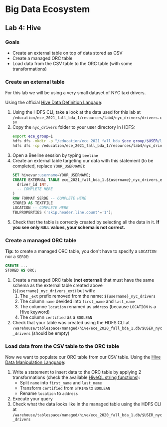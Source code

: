 # Big Data Ecosystem

## Lab 4: Hive

### Goals

- Create an external table on top of data stored as CSV
- Create a managed ORC table
- Load data from the CSV table to the ORC table (with some transformations)

### Create an external table

For this lab we will be using a very small dataset of NYC taxi drivers.

Using the official [Hive Data Definition Langage](https://cwiki.apache.org/confluence/display/Hive/LanguageManual+DDL):

1. Using the HDFS CLI, take a look at the data used for this lab at `/education/ece_2021_fall_bda_1/resources/lab4/nyc_drivers/drivers.csv`
2. Copy the `nyc_drivers` folder to your user directory in HDFS:
   ```sh
   export ece_group=1
   hdfs dfs -mkdir -p "/education/ece_2021_fall_bda_$ece_group/$USER/lab4"
   hdfs dfs -cp /education/ece_2021_fall_bda_1/resources/lab4/nyc_drivers "/education/ece_2021_fall_bda_$ece_group/$USER/lab4/"
   ```
3. Open a Beeline session by typing `beeline`
4. Create an external table targeting our data with this statement (to be completed, replace `YOUR_USERNAME`):
   ```sql
   SET hivevar:username=YOUR_USERNAME;
   CREATE EXTERNAL TABLE ece_2021_fall_bda_1.${username}_nyc_drivers_ext (
     driver_id INT,
     -- COMPLETE HERE
   )
   ROW FORMAT SERDE -- COMPLETE HERE
   STORED AS TEXTFILE
   LOCATION -- COMPLETE HERE
   TBLPROPERTIES ('skip.header.line.count'='1');
   ```
5. Check that the table is correctly created by selecting all the data in it. **If you see only `NULL` values, your schema is not correct.**

### Create a managed ORC table

**Tip:** to create a managed ORC table, you don't have to specify a `LOCATION` nor a `SERDE`:

```sql
CREATE ...
STORED AS ORC;
```

1. Create a managed ORC table (**not external**) that must have the same schema as the external table created above (`${username}_nyc_drivers_ext`) but with:
   1. The `_ext` prefix removed from the name: `${username}_nyc_drivers`
   2. The column `name` devided into `first_name` and `last_name`
   3. The columne `location` renamed as `address` (because `LOCATION` is a Hive keyword)
   4. The column `certified` as a `BOOLEAN`
2. Check that your table was created using the HDFS CLI at `/warehouse/tablespace/managed/hive/ece_2020_fall_bda_1.db/$USER_nyc_drivers` (should be empty)

### Load data from the CSV table to the ORC table

Now we want to populate our ORC table from our CSV table. Using the [Hive Data Manipulation Language](https://cwiki.apache.org/confluence/display/Hive/LanguageManual+DML):

1. Write a statement to insert data to the ORC table by applying 2 transformations (check the available [HiveQL string functions](https://cwiki.apache.org/confluence/display/Hive/LanguageManual+UDF#LanguageManualUDF-StringFunctions)):
   - Split `name` into `first_name` and `last_name`
   - Transform `certified` from `STRING` to `BOOLEAN`
   - Rename `location` to `address`
2. Execute your query
3. Check what the data looks like in the managed table using the HDFS CLI at `/warehouse/tablespace/managed/hive/ece_2020_fall_bda_1.db/$USER_nyc_drivers`
